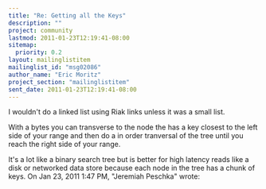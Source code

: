 ```yaml
---
title: "Re: Getting all the Keys"
description: ""
project: community
lastmod: 2011-01-23T12:19:41-08:00
sitemap:
  priority: 0.2
layout: mailinglistitem
mailinglist_id: "msg02086"
author_name: "Eric Moritz"
project_section: "mailinglistitem"
sent_date: 2011-01-23T12:19:41-08:00
---
```



I wouldn't do a linked list using Riak links unless it was a small list.

With a bytes you can transverse to the node the has a key closest to the
left side of your range and then do a in order tranversal of the tree until
you reach the right side of your range.

It's a lot like a binary search tree but is better for high latency reads
like a disk or networked data store because each node in the tree has a
chunk of keys.
 On Jan 23, 2011 1:47 PM, "Jeremiah Peschka" 
wrote:
